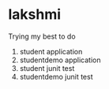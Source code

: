 # lakshmi

Trying my best to do

1. student application
2. studentdemo application
3. student junit test
4. studentdemo junit test
